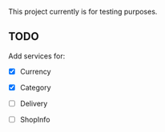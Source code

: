 This project currently is for testing purposes.

## TODO

Add services for:

- [x] Currency
- [x] Category
- [ ] Delivery
- [ ] ShopInfo


